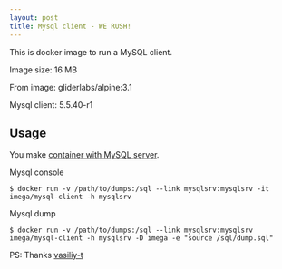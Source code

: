 ```yaml
---
layout: post
title: Mysql client - WE RUSH!
---
```


This is docker image to run a MySQL client.

Image size: 16 MB

From image: gliderlabs/alpine:3.1

Mysql client: 5.5.40-r1

## Usage
You make [container with MySQL server](http://imega.club/2015/04/30/docker-image-mysql).

Mysql console

```
$ docker run -v /path/to/dumps:/sql --link mysqlsrv:mysqlsrv -it imega/mysql-client -h mysqlsrv
```

Mysql dump

```
$ docker run -v /path/to/dumps:/sql --link mysqlsrv:mysqlsrv imega/mysql-client -h mysqlsrv -D imega -e "source /sql/dump.sql"
```
PS: Thanks [vasiliy-t](https://github.com/vasiliy-t)